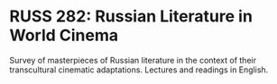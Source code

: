 # RUSS 282: Russian Literature in World Cinema

Survey of masterpieces of Russian literature in the context of their transcultural cinematic adaptations. Lectures and readings in English.